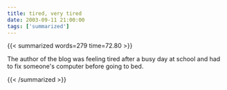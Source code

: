 ```yaml
---
title: tired, very tired
date: 2003-09-11 21:00:00
tags: ['summarized']
---
```


{{< summarized words=279 time=72.80 >}}

The author of the blog was feeling tired after a busy day at school and had to fix someone's computer before going to bed.

{{< /summarized >}}